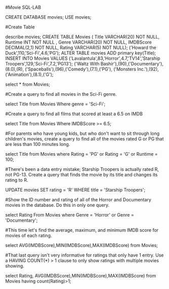 #Movie SQL-LAB

CREATE DATABASE movies;
USE movies;
 
#Create Table

 describe movies;
CREATE TABLE Movies (
Title VARCHAR(20) NOT NULL,
Runtime INT NOT NULL ,
Genre VARCHAR(20) NOT NULL,
IMDBScore DECIMAL(2,1) NOT NULL,
 Rating VARCHAR(5) NOT NULL);
('Howard the Duck',110,'Sci-Fi',4.6,'PG');
ALTER TABLE movies ADD primary key(Title);
INSERT INTO Movies VALUES ('Lavalantula',83,'Horror',4.7,'TV14','Starship Troopers',129,'Sci-Fi',7.2,'PG13');
('Waltz With Bashir'),(90),('Documentary'),(8.0),(R),
('Spaceballs'),(96),('Comedy'),(7.1),('PG'),
('Monsters Inc.'),(92),('Animation'),(8.1),('G');

select * from Movies;

#Create a query to find all movies in the Sci-Fi genre.

select Title from Movies Where genre = 'Sci-Fi';

#Create a query to find all films that scored at least a 6.5 on IMDB

select Title from Movies Where IMDBScore >= 6.5;

#For parents who have young kids, but who don't want to sit through long children's movies, create a query to find all of the movies rated G or PG that are less than 100 minutes long.

select Title from Movies where Rating = 'PG' or Rating = 'G' or Runtime = 100;

#There's been a data entry mistake; Starship Troopers is actually rated R, not PG-13. Create a query that finds the movie by its title and changes its rating to R.

UPDATE movies SET rating = 'R' WHERE title = 'Starship Troopers';

#Show the ID number and rating of all of the Horror and Documentary movies in the database. Do this in only one query.

select Rating From Movies where Genre = 'Horror' or Genre = 'Documentary';

#This time let's find the average, maximum, and minimum IMDB score for movies of each rating.

select AVG(IMDBScore),MIN(IMDBScore),MAX(IMDBScore) from Movies; 

#That last query isn't very informative for ratings that only have 1 entry. Use a HAVING COUNT(*) > 1 clause to only show ratings with multiple movies showing.

select Rating, AVG(IMDBScore),MIN(IMDBScore),MAX(IMDBScore) from Movies having count(Rating)>1;














 


 
